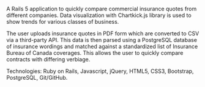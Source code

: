 A Rails 5 application to quickly compare commercial insurance quotes from different companies. Data visualization with Chartkick.js library is used to show trends for various classes of business.

The user uploads insurance quotes in PDF form which are converted to CSV via a third-party API. This data is then parsed using a PostgreSQL database of insurance wordings and matched against a standardized list of Insurance Bureau of Canada coverages. This allows the user to quickly compare contracts with differing verbiage.



Technologies: Ruby on Rails, Javascript, jQuery, HTML5, CSS3, Bootstrap, PostgreSQL, Git/GitHub.
